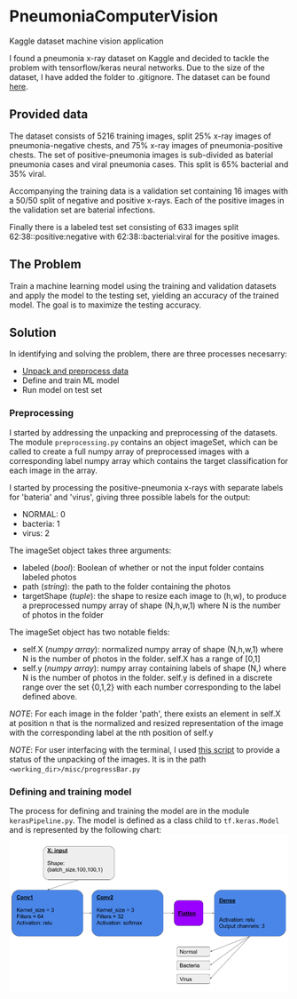 # PneumoniaComputerVision
Kaggle dataset machine vision application

I found a pneumonia x-ray dataset on Kaggle and decided to tackle the problem with tensorflow/keras neural networks. Due to the size of the dataset,
I have added the folder to .gitignore. The dataset can be found [here](https://www.kaggle.com/paultimothymooney/chest-xray-pneumonia).

## Provided data

The dataset consists of 5216 training images, split 25% x-ray images of pneumonia-negative chests, and 75% x-ray images of pneumonia-positive chests. The set of positive-pneumonia images is sub-divided as baterial pneumonia cases and viral pneumonia cases. This split is 65% bacterial and 35% viral.

Accompanying the training data is a validation set containing 16 images with a 50/50 split of negative and positive x-rays. Each of the positive images in the validation set are baterial infections.

Finally there is a labeled test set consisting of 633 images split 62:38::positive:negative with 62:38::bacterial:viral for the positive images.

## The Problem

Train a machine learning model using the training and validation datasets and apply the model to the testing set, yielding an accuracy of the trained model. The goal is to maximize the testing accuracy.

## Solution

In identifying and solving the problem, there are three processes necesarry:
- [Unpack and preprocess data](https://github.com/SamTabbutt/PneumoniaComputerVision/blob/master/README.md#preprocessing)
- Define and train ML model
- Run model on test set

### Preprocessing
I started by addressing the unpacking and preprocessing of the datasets. The module ```preprocessing.py``` contains an object imageSet, which can be called to create a full numpy array of preprocessed images with a corresponding label numpy array which contains the target classification for each image in the array. 

I started by processing the positive-pneumonia x-rays with separate labels for 'bateria' and 'virus', giving three possible labels for the output:
- NORMAL: 0
- bacteria: 1
- virus: 2

The imageSet object takes three arguments: 
- labeled (*bool*): Boolean of whether or not the input folder contains labeled photos
- path (*string*): the path to the folder containing the photos
- targetShape (*tuple*): the shape to resize each image to (h,w), to produce a preprocessed numpy array of shape (N,h,w,1) where N is the number of photos in the folder

The imageSet object has two notable fields:
- self.X (*numpy array*): normalized numpy array of shape (N,h,w,1) where N is the number of photos in the folder. self.X has a range of [0,1]
- self.y (*numpy array*): numpy array containing labels of shape (N,) where N is the number of photos in the folder. self.y is defined in a discrete range over the set {0,1,2} with each number corresponding to the label defined above. 

*NOTE*: For each image in the folder 'path', there exists an element in self.X at position n that is the normalized and resized representation of the image with the corresponding label at the nth position of self.y

*NOTE*: For user interfacing with the terminal, I used [this script](https://stackoverflow.com/questions/3173320/text-progress-bar-in-the-console) to provide a status of the unpacking of the images. It is in the path ```<working_dir>/misc/progressBar.py```

### Defining and training model

The process for defining and training the model are in the module ```kerasPipeline.py```. The model is defined as a class child to ```tf.keras.Model``` and is represented by the following chart:
![text](https://github.com/SamTabbutt/PneumoniaComputerVision/blob/master/misc/disp/ModelInit.png)

